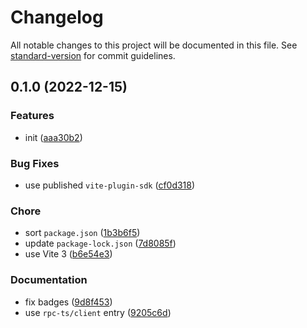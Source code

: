 # Changelog

All notable changes to this project will be documented in this file. See [standard-version](https://github.com/conventional-changelog/standard-version) for commit guidelines.

## 0.1.0 (2022-12-15)


### Features

* init ([aaa30b2](https://github.com/prismicio-community/rpc-ts/commit/aaa30b295e780895cd56be78aba693b0ec11f68e))


### Bug Fixes

* use published `vite-plugin-sdk` ([cf0d318](https://github.com/prismicio-community/rpc-ts/commit/cf0d318dc3deddcceb4a740af1f14104df6f3c1d))


### Chore

* sort `package.json` ([1b3b6f5](https://github.com/prismicio-community/rpc-ts/commit/1b3b6f56735ec486d360a7b279b19554e7f8dccf))
* update `package-lock.json` ([7d8085f](https://github.com/prismicio-community/rpc-ts/commit/7d8085ffd8c9a5e0b3c90f6ae5867bdc94786e95))
* use Vite 3 ([b6e54e3](https://github.com/prismicio-community/rpc-ts/commit/b6e54e388eae265cc1c166ce29513419052e6253))


### Documentation

* fix badges ([9d8f453](https://github.com/prismicio-community/rpc-ts/commit/9d8f4535c347c20b1776e8bffe904cf79d08282d))
* use `rpc-ts/client` entry ([9205c6d](https://github.com/prismicio-community/rpc-ts/commit/9205c6df23eb243bfc4afdca7f777694b216ad2c))
